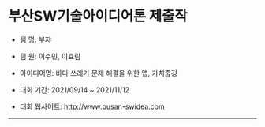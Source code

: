 # 부산SW기술아이디어톤 제출작


* 팀 명: 부쟈
* 팀 원: 이수민, 이효림
* 아이디어명: 바다 쓰레기 문제 해결을 위한 앱, 가치줍깅
* 대회 기간: 2021/09/14 ~ 2021/11/12

* 대회 웹사이트: http://www.busan-swidea.com
---

